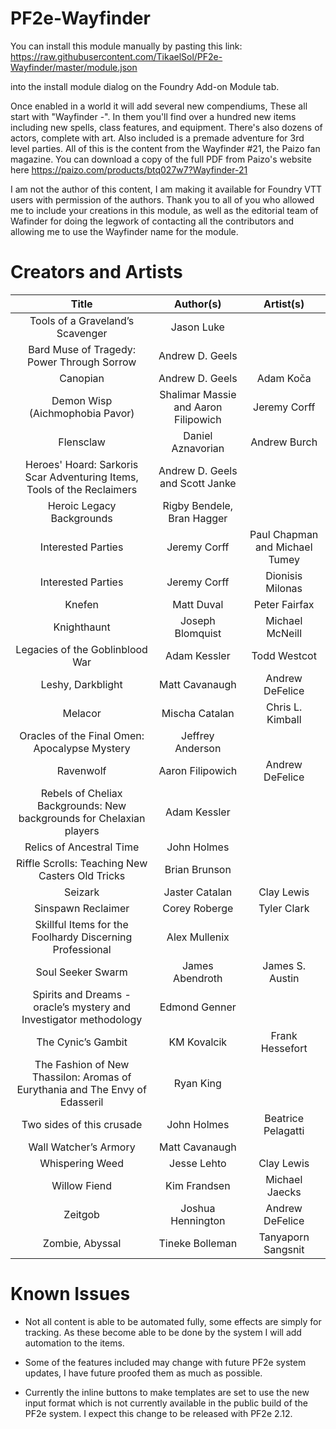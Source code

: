 # PF2e-Wayfinder

You can install this module manually by pasting this link: https://raw.githubusercontent.com/TikaelSol/PF2e-Wayfinder/master/module.json

into the install module dialog on the Foundry Add-on Module tab.

Once enabled in a world it will add several new compendiums, These all start with "Wayfinder -".  In them you'll find over a hundred new items including new spells, class features, and equipment.  There's also dozens of actors, complete with art.  Also included is a premade adventure for 3rd level parties.  All of this is the content from the Wayfinder #21, the Paizo fan magazine.  You can download a copy of the full PDF from Paizo's website here https://paizo.com/products/btq027w7?Wayfinder-21

I am not the author of this content, I am making it available for Foundry VTT users with permission of the authors.  Thank you to all of you who allowed me to include your creations in this module, as well as the editorial team of Wafinder for doing the legwork of contacting all the contributors and allowing me to use the Wayfinder name for the module.

# Creators and Artists

|                                     Title                                    |               Author(s)              |            Artist(s)           |
|:----------------------------------------------------------------------------:|:------------------------------------:|:------------------------------:|
| Tools of a Graveland’s Scavenger                                             | Jason Luke                           |                                |
| Bard Muse of Tragedy: Power Through Sorrow                                   | Andrew D. Geels                      |                                |
| Canopian                                                                     | Andrew D. Geels                      | Adam Koča                      |
| Demon Wisp (Aichmophobia Pavor)                                              | Shalimar Massie and Aaron Filipowich | Jeremy Corff                   |
| Flensclaw                                                                    | Daniel Aznavorian                    | Andrew Burch                   |
| Heroes' Hoard: Sarkoris Scar Adventuring Items, Tools of the Reclaimers      | Andrew D. Geels and Scott Janke      |                                |
| Heroic Legacy Backgrounds                                                    | Rigby Bendele, Bran Hagger           |                                |
| Interested Parties                                                           | Jeremy Corff                         | Paul Chapman and Michael Tumey |
| Interested Parties                                                           | Jeremy Corff                         | Dionisis Milonas               |
| Knefen                                                                       | Matt Duval                           | Peter Fairfax                  |
| Knighthaunt                                                                  | Joseph Blomquist                     | Michael McNeill                |
| Legacies of the Goblinblood War                                              | Adam Kessler                         | Todd Westcot                   |
| Leshy, Darkblight                                                            | Matt Cavanaugh                       | Andrew DeFelice                |
| Melacor                                                                      | Mischa Catalan                       | Chris L. Kimball               |
| Oracles of the Final Omen: Apocalypse   Mystery                              | Jeffrey Anderson                     |                                |
| Ravenwolf                                                                    | Aaron Filipowich                     | Andrew DeFelice                |
| Rebels of Cheliax Backgrounds: New backgrounds for Chelaxian players         | Adam Kessler                         |                                |
| Relics of Ancestral Time                                                     | John Holmes                          |                                |
| Riffle Scrolls: Teaching New Casters Old Tricks                              | Brian Brunson                        |                                |
| Seizark                                                                      | Jaster Catalan                       | Clay Lewis                     |
| Sinspawn Reclaimer                                                           | Corey Roberge                        | Tyler Clark                    |
| Skillful Items for the Foolhardy Discerning Professional                     | Alex Mullenix                        |                                |
| Soul Seeker Swarm                                                            | James Abendroth                      | James S. Austin                |
| Spirits and Dreams - oracle’s mystery and Investigator methodology           | Edmond Genner                        |                                |
| The Cynic’s Gambit                                                           | KM Kovalcik                          | Frank Hessefort                |
| The Fashion of New Thassilon: Aromas of Eurythania and The Envy of Edasseril | Ryan King                            |                                |
| Two sides of this crusade                                                    | John Holmes                          | Beatrice Pelagatti             |
| Wall Watcher’s Armory                                                        | Matt Cavanaugh                       |                                |
| Whispering Weed                                                              | Jesse Lehto                          | Clay Lewis                     |
| Willow Fiend                                                                 | Kim Frandsen                         | Michael Jaecks                 |
| Zeitgob                                                                      | Joshua Hennington                    | Andrew DeFelice                |
| Zombie, Abyssal                                                              | Tineke Bolleman                      | Tanyaporn Sangsnit             |


# Known Issues

- Not all content is able to be automated fully, some effects are simply for tracking.  As these become able to be done by the system I will add automation to the items.

- Some of the features included may change with future PF2e system updates, I have future proofed them as much as possible.

- Currently the inline buttons to make templates are set to use the new input format which is not currently available in the public build of the PF2e system.  I expect this change to be released with PF2e 2.12.